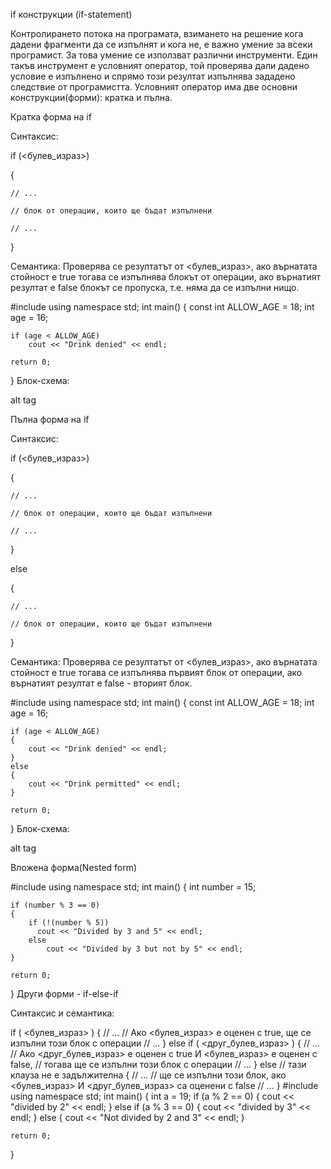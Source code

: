 if конструкции (if-statement)

Контролирането потока на програмата, взимането на решение кога дадени фрагменти да се изпълнят и кога не, е важно умение за всеки програмист. За това умение се използват различни инструменти. Един такъв инструмент е условният оператор, той проверява дали дадено условие е изпълнено и спрямо този резултат изпълнява зададено следствие от програмистта. Условният оператор има две основни конструкции(форми): кратка и пълна.

Кратка форма на if

Синтаксис:


if (<булев_израз>)

{

	// ...
	
	// блок от операции, които ще бъдат изпълнени
	
	// ...
	
}

Семантика: Проверява се резултатът от <булев_израз>, ако върнатата стойност е true тогава се изпълнява блокът от операции, ако върнатият резултат е false блокът се пропуска, т.е. няма да се изпълни нищо.

#include <iostream>
using namespace std;
int main()
{
	const int ALLOW_AGE = 18;
	int age = 16;
	
	if (age < ALLOW_AGE) 
		cout << "Drink denied" << endl;

	return 0;
}
Блок-схема:

alt tag

Пълна форма на if

Синтаксис:

if (<булев_израз>)

{

	// ...
	
	// блок от операции, които ще бъдат изпълнени
	
	// ...
	
}


else

{

	// ...
	
	// блок от операции, които ще бъдат изпълнени 
	
}

Семантика: Проверява се резултатът от <булев_израз>, ако върнатата стойност е true тогава се изпълнява първият блок от операции, ако върнатият резултат е false - вторият блок.

#include<iostream>
using namespace std;
int main()
{
	const int ALLOW_AGE = 18;
	int age = 16;
	
	if (age < ALLOW_AGE)
	{ 
		cout << "Drink denied" << endl;
	}	
	else
	{
		cout << "Drink permitted" << endl;
	} 

	return 0;
}
Блок-схема:

alt tag

Вложена форма(Nested form)

#include<iostream>
using namespace std;
int main()
{
	int number = 15;
	
	if (number % 3 == 0)
	{
		if (!(number % 5))
		  cout << "Divided by 3 and 5" << endl;
		else
			cout << "Divided by 3 but not by 5" << endl;
	}
	
	return 0;
}
Други форми - if-else-if

Синтаксис и семантика:

if ( <булев_израз> ) 
{
	// ...
  	// Ако <булев_израз> е оценен с true, ще се изпълни този блок с операции
  	// ...
}
else if ( <друг_булев_израз> ) 
{
  	// ...
  	// Ако <друг_булев_израз> е оценен с true И <булев_израз> е оценен с false, 
  	// тогава ще се изпълни този блок с операции
  	// ...
}
else // тази клауза не е задължителна
{
  	// ...
  	// ще се изпълни този блок, ако <булев_израз> И <друг_булев_израз> са оценени с false
  	// ...
}
#include<iostream>
using namespace std;
int main()
{
	int a = 19;
	if (a % 2 == 0)
	{
	    cout << "divided by 2" << endl;
	}
	else if (a % 3 == 0)
	{
		cout << "divided by 3" << endl;
	}
	else
	{
	      cout << "Not divided by 2 and 3" << endl;
	}

	return 0;
}
